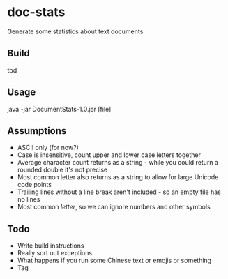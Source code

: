 # doc-stats
Generate some statistics about text documents.

## Build
tbd

## Usage
java -jar DocumentStats-1.0.jar [file]

## Assumptions

* ASCII only (for now?)
* Case is insensitive, count upper and lower case letters together
* Average character count returns as a string - while you could return a rounded double it's not precise
* Most common letter also returns as a string to allow for large Unicode code points
* Trailing lines without a line break aren't included - so an empty file has no lines
* Most common *letter*, so we can ignore numbers and other symbols

## Todo

* Write build instructions
* Really sort out exceptions
* What happens if you run some Chinese text or emojis or something
* Tag
